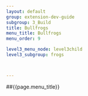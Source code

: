 ```yaml
---
layout: default
group: extension-dev-guide
subgroup: 3_Build
title: Bullfrogs
menu_title: Bullfrogs
menu_order: 9

level3_menu_node: level3child
level3_subgroup: frogs



---
```

##{{page.menu_title}}
